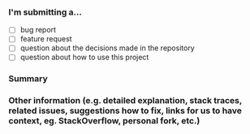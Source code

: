 ### I'm submitting a...

- [ ] bug report
- [ ] feature request
- [ ] question about the decisions made in the repository
- [ ] question about how to use this project

### Summary

### Other information (e.g. detailed explanation, stack traces, related issues, suggestions how to fix, links for us to have context, eg. StackOverflow, personal fork, etc.)

